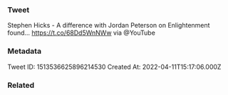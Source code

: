 ### Tweet
Stephen Hicks - A difference with Jordan Peterson on Enlightenment found... https://t.co/68Dd5WnNWw via @YouTube

### Metadata
Tweet ID: 1513536625896214530
Created At: 2022-04-11T15:17:06.000Z

### Related

